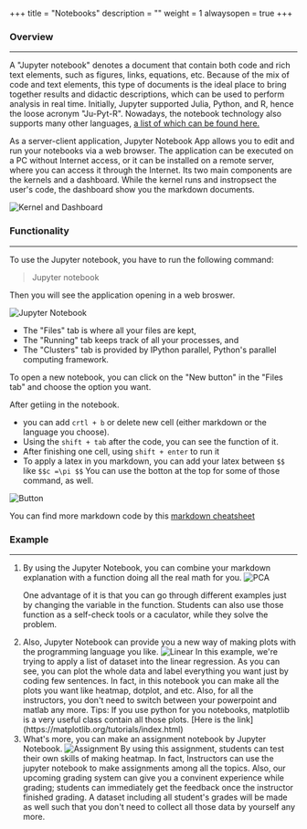 +++
title = "Notebooks"
description = ""
weight = 1
alwaysopen = true
+++


### Overview 

---

A "Jupyter notebook" denotes a document that contain both code and rich text elements, such as figures, links, equations, etc. Because of the mix of code and text elements, this type of documents is the ideal place to bring together results and didactic descriptions, which can be used to perform analysis in real time. Initially, Jupyter supported Julia, Python, and R, hence the loose acronym "Ju-Pyt-R". Nowadays, the notebook technology also supports many other languages, [a list of which can be found here.](https://github.com/jupyter/jupyter/wiki/Jupyter-kernels)

As a server-client application, Jupyter Notebook App allows you to edit and run your notebooks via a web browser. The application can be executed on a PC without Internet access, or it can be installed on a remote server, where you can access it through the Internet.
Its two main components are the kernels and a dashboard. While the kernel runs and instropsect the user's code, the dashboard show you the markdown documents.

<img src="/images/K_D.png" alt="Kernel and Dashboard">

### Functionality 

---
To use the Jupyter notebook, you have to run the following command:
> Jupyter notebook

Then you will see the application opening in a web broswer.

<img src="/images/Jupyter.png" alt="Jupyter Notebook">

* The "Files" tab is where all your files are kept,
* The "Running" tab keeps track of all your processes, and
* The "Clusters" tab is provided by IPython parallel, Python's parallel computing framework. 

To open a new notebook, you can click on the "New button" in the "Files tab" and choose the option you want.

After getiing in the notebook. 
* you can add `crtl + b` or delete new cell (either markdown or the language you choose).
* Using the `shift + tab` after the code, you can see the function of it.
* After finishing one cell, using `shift + enter` to run it
* To apply a latex in you markdown, you can add your latex between `$$` like `$$c =\pi $$`
You can use the botton at the top for some of those command, as well.

<img src="/images/button.png" alt="Button">

You can find more markdown code by this [markdown cheatsheet](https://github.com/jupyter/jupyter/wiki/Jupyter-kernels) 


### Example

---
<ol>
	<li>
 By using the Jupyter Notebook, you can combine your markdown explanation with a function doing all the real math for you.
<img src="/images/PCA.png" alt="PCA">

One advantage of it is that you can go through different examples just by changing the variable in the function. Students can also use those function as a self-check tools or a caculator, while they solve the problem.
</li>
<li>
 Also, Jupyter Notebook can provide you a new way of making plots with the programming language you like.

<img src="/images/linear.png" alt="Linear">
In this example, we're trying to apply a list of dataset into the linear regression. As you can see, you can plot the whole data and label everything you want just by coding few sentences. In fact, in this notebook you can make all the plots you want like heatmap, dotplot, and etc. Also, for all the instructors, you don't need to switch between your powerpoint and matlab any more.
Tips: If you use python for you notebooks, matplotlib is a very useful class contain all those plots. [Here is the link](https://matplotlib.org/tutorials/index.html)
</li>
<li>
 What's more, you can make an assignment notebook by Jupyter Notebook.

<img src="/images/assignment.png" alt="Assignment">
By using this assignment, students can test their own skills of making heatmap. In fact, Instructors can use the jupyter notebook to make assignments among all the topics. Also, our upcoming grading system can give you a convinent experience while grading; students can immediately get the feedback once the instructor finished grading. A dataset including all student's grades will be made as well such that you don't need to collect all those data by yourself any more.
</li>
</ol?>
